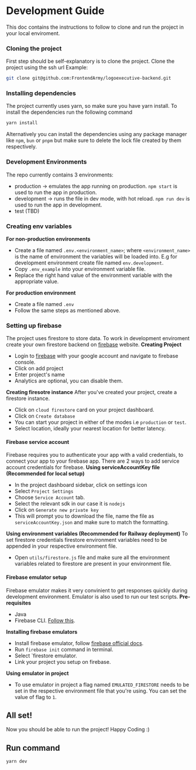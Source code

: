 # Development Guide
This doc contains the instructions to follow to clone and run the project in your local enviroment.

### Cloning the project
First step should be self-explanatory is to clone the project. Clone the project using the ssh url
Example:
```sh
git clone git@github.com:FrontendArmy/logoexecutive-backend.git
```
### Installing dependencies
The project currently uses yarn, so make sure you have yarn install. To install the dependencies run the following command
```sh
yarn install
```
Alternatively you can install the dependencies using any package manager like `npm`, `bun` or `pnpm` but make sure to delete the lock file created by them respectively.

### Development Environments
The repo currently contains 3 environments:
- production -> emulates the app running on production. `npm start` is used to run the app in production.
- development -> runs the file in dev mode, with hot reload. `npm run dev` is used to run the app in development.
- test (TBD)

### Creating env variables
**For non-production environments**
- Create a file named `.env.<environment_name>`; where `<environment_name>` is the name of environment the variables will be loaded into. E.g for development environment create file named `env.development`.
- Copy `.env_example` into your environment variable file.
- Replace the right hand value of the environment variable with the appropriate value.

**For production environment**
- Create a file named `.env`
- Follow the same steps as mentioned above.

### Setting up firebase
The project uses firestore to store data. To work in development enviroment create your own firestore backend on [firebase](https://firebase.google.com/) website.
**Creating Project**
- Login to [firebase](https://firebase.google.com/) with your google account and navigate to firebase console.
- Click on add project
- Enter project's name
- Analytics are optional, you can disable them.

**Creating firesotre instance**
After you've created your project, create a firestore instance.
- Click on `cloud firestore` card on your project dashboard.
- Click on `Create database`
- You can start your project in either of the modes i.e `production` or `test`. 
- Select location, ideally your nearest location for better latency.

#### Firebase service account
Firebase requires you to authenticate your app with a valid credentials, to connect your app to your firebase app.
There are 2 ways to add service account credentials for firebase.
**Using serviceAccountKey file (Recommended for local setup)**
- In the project dashboard sidebar, click on settings icon
- Select `Project Settings`
- Choose `Service Account` tab.
- Select the relevant sdk in our case it is `nodejs`
- Click on `Generate new private key`
- This will prompt you to download the file, name the file as `serviceAccountKey.json` and make sure to match the formatting.

**Using environment variables (Recommended for Railway deployment)**
To set firestore credentials firestore environment variables need to be appended in your respective environment file.
- Open `utils/firestore.js` file and make sure all the environment variables related to firestore are present in your environment file.

#### Firebase emulator setup
Firebase emulator makes it very convinient to get responses quickly during development environment. Emulator is also used to run our test scripts.
**Pre-requisites**
- Java
- Firebase CLI. [Follow this](https://firebase.google.com/docs/cli).

**Installing firebase emulators**
- Install firebase emulator, follow [firebase official docs](https://firebase.google.com/docs/emulator-suite/install_and_configure). 
- Run `firebase init` command in terminal.
- Select `firestore emulator.
- Link your project you setup on firebase.

**Using emulator in project**
- To use emulator in project a flag named `EMULATED_FIRESTORE` needs to be set in the respective environment file that you're using. You can set the value of flag to `1`.

## All set!
Now you should be able to run the project! Happy Coding :)

## Run command
```sh
yarn dev
```
